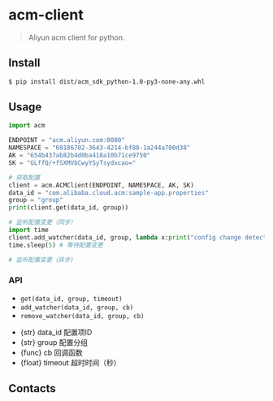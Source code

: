 # acm-client

> Aliyun acm client for python.

## Install

```bash
$ pip install dist/acm_sdk_python-1.0-py3-none-any.whl
```

## Usage

```python
import acm

ENDPOINT = "acm.aliyun.com:8080"
NAMESPACE = "60186702-3643-4214-bf88-1a244a700d38"
AK = "654b437ab82b4d0ba418a10b71ce9750"
SK = "GLffQ/+fSXMVbCwyYSyTsydxcao="

# 获取配置
client = acm.ACMClient(ENDPOINT, NAMESPACE, AK, SK)
data_id = "com.alibaba.cloud.acm:sample-app.properties"
group = "group"
print(client.get(data_id, group))

# 监听配置变更（同步）
import time
client.add_watcher(data_id, group, lambda x:print("config change detected: " + x))
time.sleep(5) # 等待配置变更

# 监听配置变更（异步)
```

### API

* `get(data_id, group, timeout)`
* `add_watcher(data_id, group, cb)`
* `remove_watcher(data_id, group, cb)`
 - {str} data_id    配置项ID
 - {str} group      配置分组
 - {func} cb        回调函数
 - {float} timeout  超时时间（秒）
 
## Contacts
